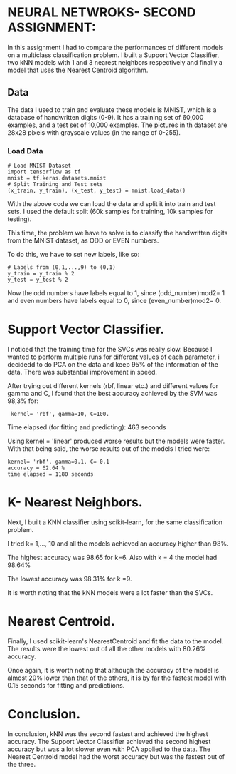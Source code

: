 # NEURAL NETWROKS- SECOND ASSIGNMENT:

In this assignment I had to compare the performances of different models on a multiclass classification problem.
I built a Support Vector Classifier, two kNN models with 1 and 3 nearest neighbors respectively and finally a model that uses the Nearest Centroid algorithm.

## Data
The data I used to train and evaluate these models is MNIST, which is  a database of handwritten digits (0-9). 
It has a training set of 60,000 examples, and a test set of 10,000 examples. The pictures in th dataset are 28x28 pixels with grayscale values (in the range of 0-255). 


### Load Data    

    # Load MNIST Dataset
    import tensorflow as tf
    mnist = tf.keras.datasets.mnist
    # Split Training and Test sets
    (x_train, y_train), (x_test, y_test) = mnist.load_data()


With the above code we can load the data and split it into train and test sets. I used the default split (60k samples for training, 10k samples for testing).

This time, the problem we have to solve is to classify the handwritten digits from the MNIST dataset, as ODD or EVEN numbers.

To do this, we have to set new labels, like so:

    # Labels from (0,1,...,9) to (0,1)
    y_train = y_train % 2
    y_test = y_test % 2

Now the odd numbers have labels equal to 1, since (odd_number)mod2= 1 and even numbers have labels equal to 0, since (even_number)mod2= 0.

# Support Vector Classifier.

I noticed that the training time for the SVCs was really slow. Because I wanted to perform multiple runs for different values of each parameter, i decidedd to do PCA on the data and keep 95% of the information of the data. There was substantial improvement in speed.

After trying out different kernels (rbf, linear etc.) and different values for gamma and C, I found that the best accuracy achieved by the SVM was 98,3% for:
    
     kernel= 'rbf', gamma=10, C=100. 

Time elapsed (for fitting and predicting): 463 seconds 

Using kernel = 'linear' produced worse results but the models were faster.
With that being said, the worse results out of the models I tried were: 

    kernel= 'rbf', gamma=0.1, C= 0.1
    accuracy = 62.64 % 
    time elapsed = 1180 seconds

# K- Nearest Neighbors.

Next, I built a KNN classifier using scikit-learn, for the same classification problem. 

I tried k= 1,..., 10 and all the models achieved an accuracy higher than 98%.

The highest accuracy was 98.65 for k=6. Also with k = 4 the model had 98.64%

The lowest accuracy was 98.31% for k =9.

It is worth noting that the kNN models were a lot faster than the SVCs.

# Nearest Centroid.

Finally, I used scikit-learn's NearestCentroid and fit the data to the model.
The results were the lowest out of all the other models with 80.26% accuracy.

Once again, it is worth noting that although the accuracy of the model is almost 20% lower than that of the others, it is by far the fastest model with 0.15 seconds for fitting and predictiions.

# Conclusion.

In conclusion, kNN was the second fastest and achieved the highest accuracy. The Support Vector Classifier achieved the second highest accuracy but was a lot slower even with PCA applied to the data. The Nearest Centroid model had the worst accuracy but was the fastest out of the three.

